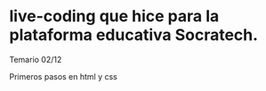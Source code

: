 # live-coding que hice para la plataforma educativa Socratech.
Temario 
02/12

Primeros pasos en html y css
 
 

